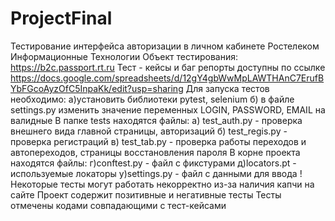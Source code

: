 # ProjectFinal
Тестирование интерфейса авторизации в личном кабинете  Ростелеком Информационные Технологии 
Объект тестирования: https://b2c.passport.rt.ru
Тест - кейсы и баг репорты доступны по ссылке https://docs.google.com/spreadsheets/d/12gY4gbWwMpLAWTHAnC7ErufBYbFGcoAyzOfC5InpaKk/edit?usp=sharing
Для запуска тестов необходимо:
а)установить библиотеки pytest, selenium
б) в файле settings.py изменить значение переменных LOGIN, PASSWORD, EMAIL на валидные
В папке tests находятся файлы:
а) test_auth.py - проверка внешнего вида главной страницы, авторизаций
б) test_regis.py - проверка регистраций
в) test_tab.py - проверка работы переходов и автопереходов, страницы восстановления пароля
В корне проекта находятся файлы:
г)conftest.py - файл с фикстурами
д)locators.pt - используемые локаторы
у)settings.py - файл с данными для ввода 
! Некоторые тесты могут работать некорректно из-за наличия капчи на сайте
Проект содержит позитивные и негативные тесты
Тесты отмечены кодами совпадающими с тест-кейсами
